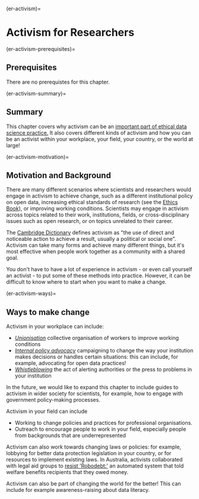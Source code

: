 (er-activism)=
# Activism for Researchers

(er-activism-prerequisites)=
## Prerequisites

There are no prerequistes for this chapter.

(er-activism-summary)=
## Summary

This chapter covers why activism can be an [important part of ethical data science practice.](https://the-turing-way.netlify.app/ethical-research/ethical-research/activism/activism-ethics.md)
It also covers different kinds of activism and how you can be an activist within your workplace, your field, your country, or the world at large!

(er-activism-motivation)=
## Motivation and Background

There are many different scenarios where scientists and researchers would engage in activism to achieve change, such as a different institutional policy on open data, increasing ethical standards of research (see the [Ethics Book](https://the-turing-way.netlify.app/ethical-research/ethical-research.html)), or improving working conditions.
Scientists may engage in activism across topics related to their work, institutions, fields, or cross-disciplinary issues such as open research, or on topics unrelated to their career.

The [Cambridge Dictionary](https://dictionary.cambridge.org/dictionary/english/activism) defines activism as "the use of direct and noticeable action to achieve a result, usually a political or social one".
Activism can take many forms and achieve many different things, but it's most effective when people work together as a community with a shared goal.

You don't have to have a lot of experience in activism - or even call yourself an activist - to put some of these methods into practice.
However, it can be difficult to know where to start when you want to make a change.

(er-activism-ways)=
## Ways to make change

Activism in your workplace can include:
* [*Unionisation*](https://the-turing-way.netlify.app/ethical-research/ethical-research/activism/activism-unionisation.md) collective organisation of workers to improve working conditions
* [*Internal policy advocacy*](https://the-turing-way.netlify.app/ethical-research/ethical-research/activism/activism-internal-policy.md) campaigning to change the way your institution makes decisions or handles certain situations: this can include, for example, advocating for open data practices!
* [*Whistleblowing*](https://the-turing-way.netlify.app/ethical-research/ethical-research/activism/activism-whistleblowing.md) the act of alerting authorities or the press to problems in your institution

In the future, we would like to expand this chapter to include guides to activism in wider society for scientists, for example, how to engage with government policy-making processes.

Activism in your field can include
* Working to change policies and practices for professional organisations.
* Outreach to encourage people to work in your field, especially people from backgrounds that are underrepresented

Activism can also work towards changing laws or policies: for example, lobbying for better data protection legislation in your country, or for resources to implement existing laws.
In Australia, activists collaborated with legal aid groups to [resist 'Robodebt:']() an automated system that told welfare benefits recipients that they owed money.

Activism can also be part of changing the world for the better!
This can include for example awareness-raising about data literacy.
